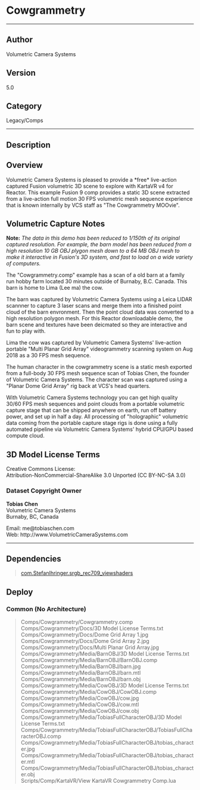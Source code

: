 # Cowgrammetry
___

## Author
Volumetric Camera Systems

## Version
5.0

## Category
Legacy/Comps

___

## Description
<h2>Overview</h2>

<p>Volumetric Camera Systems is pleased to provide a *free* live-action captured Fusion volumetric 3D scene to explore with KartaVR v4 for Reactor. This example Fusion 9 comp provides a static 3D scene extracted from a live-action full motion 30 FPS volumetric mesh sequence experience that is known internally by VCS staff as "The Cowgrammetry MOOvie".</p>

<h2>Volumetric Capture Notes</h2>

<p><strong>Note:</strong> <i>The data in this demo has been reduced to 1/150th of its original captured resolution. For example, the barn model has been reduced from a high resolution 10 GB OBJ plygon mesh down to a 64 MB OBJ mesh to make it interactive in Fusion's 3D system, and fast to load on a wide variety of computers.</i></p>

<p>The "Cowgrammetry.comp" example has a scan of a old barn at a family run hobby farm located 30 minutes outside of Burnaby, B.C. Canada. This barn is home to Lima (Lee ma) the cow.</p>

<p>The barn was captured by Volumetric Camera Systems using a Leica LIDAR scannner to capture 3 laser scans and merge them into a finished point cloud of the barn envronment. Then the point cloud data was converted to a high resolution polygon mesh. For this Reactor downloadable demo, the barn scene and textures have been deicmated so they are interactive and fun to play with.</p>

<p>Lima the cow was captured by Volumetric Camera Systems' live-action portable "Multi Planar Grid Array" videogrammetry scanning system on Aug 2018 as a 30 FPS mesh sequence.</p>

<p>The human character in the cowgrammetry scene is a static mesh exported from a full-body 30 FPS mesh sequence scan of Tobias Chen, the founder of Volumetric Camera Systems. The character scan was captured using a "Planar Dome Grid Array" rig back at VCS's head quarters.</p>

<p>With Volumetric Camera Systems technology you can get high quality 30/60 FPS mesh sequences and point clouds from a portable volumetric capture stage that can be shipped anywhere on earth, run off battery power, and set up in half a day. All processing of "holographic" volumetric data coming from the portable capture stage rigs is done using a fully automated pipeline via Volumetric Camera Systems' hybrid CPU/GPU based compute cloud.</p>

<h2>3D Model License Terms</h2>

<p>Creative Commons License:<br>
Attribution-NonCommercial-ShareAlike 3.0 Unported (CC BY-NC-SA 3.0)</p>

<h3>Dataset Copyright Owner</h3>

<p><strong>Tobias Chen</strong><br>
Volumetric Camera Systems<br>
Burnaby, BC, Canada</p>

<p>Email: me@tobiaschen.com<br>
Web: http://www.VolumetricCameraSystems.com</p>



___

## Dependencies

> [com.StefanIhringer.srgb_rec709_viewshaders](com.StefanIhringer.srgb_rec709_viewshaders.md)  
## Deploy

### Common (No Architecture)

> Comps/Cowgrammetry/Cowgrammetry.comp  
> Comps/Cowgrammetry/Docs/3D Model License Terms.txt  
> Comps/Cowgrammetry/Docs/Dome Grid Array 1.jpg  
> Comps/Cowgrammetry/Docs/Dome Grid Array 2.jpg  
> Comps/Cowgrammetry/Docs/Multi Planar Grid Array.jpg  
> Comps/Cowgrammetry/Media/BarnOBJ/3D Model License Terms.txt  
> Comps/Cowgrammetry/Media/BarnOBJ/BarnOBJ.comp  
> Comps/Cowgrammetry/Media/BarnOBJ/barn.jpg  
> Comps/Cowgrammetry/Media/BarnOBJ/barn.mtl  
> Comps/Cowgrammetry/Media/BarnOBJ/barn.obj  
> Comps/Cowgrammetry/Media/CowOBJ/3D Model License Terms.txt  
> Comps/Cowgrammetry/Media/CowOBJ/CowOBJ.comp  
> Comps/Cowgrammetry/Media/CowOBJ/cow.jpg  
> Comps/Cowgrammetry/Media/CowOBJ/cow.mtl  
> Comps/Cowgrammetry/Media/CowOBJ/cow.obj  
> Comps/Cowgrammetry/Media/TobiasFullCharacterOBJ/3D Model License Terms.txt  
> Comps/Cowgrammetry/Media/TobiasFullCharacterOBJ/TobiasFullCharacterOBJ.comp  
> Comps/Cowgrammetry/Media/TobiasFullCharacterOBJ/tobias_character.jpg  
> Comps/Cowgrammetry/Media/TobiasFullCharacterOBJ/tobias_character.mtl  
> Comps/Cowgrammetry/Media/TobiasFullCharacterOBJ/tobias_character.obj  
> Scripts/Comp/KartaVR/View KartaVR Cowgrammetry Comp.lua  
